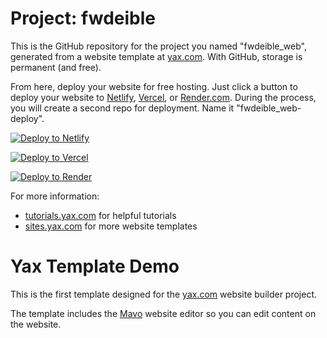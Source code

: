 # Project: fwdeible

This is the GitHub repository for the project you named "fwdeible_web", generated from a
website template at [yax.com](https://yax.com). With GitHub, storage is permanent (and free).

From here, deploy your website for free hosting. Just click a button to deploy your website to [Netlify](https://www.netlify.com/), [Vercel](https://vercel.com/), or [Render.com](https://render.com/). During the process, you will create a second repo for deployment. Name it "fwdeible_web-deploy".

[![Deploy to Netlify](https://www.netlify.com/img/deploy/button.svg)](https://app.netlify.com/start/deploy?repository=https://github.com/fwdeible/fwdeible_web)

[![Deploy to Vercel](https://vercel.com/button)](https://vercel.com/import/project?template=https://github.com/fwdeible/fwdeible_web)

[![Deploy to Render](https://render.com/images/deploy-to-render-button.svg)](https://render.com/deploy)

For more information:
- [tutorials.yax.com](https://tutorials.yax.com/) for helpful tutorials
- [sites.yax.com](https://sites.yax.com/) for more website templates


# Yax Template Demo

This is the first template designed for the [yax.com](https://yax.com/) website builder project.

The template includes the [Mavo](https://mavo.io/) website editor so you can edit content on the website.

